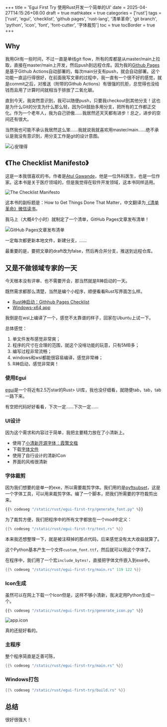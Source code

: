 +++
title = 'Egui First Try 使用Rust开发一个简单的UI'
date = 2025-04-27T14:15:26+08:00
draft = true
mathkatex = true
categories = ['rust']
tags = ['rust', 'egui', 'checklist', 'github pages', 'rust-lang', '清单革命', 'git branch', 'python', 'icon', 'font', 'font-cutter', '字体裁剪']
toc = true
tocBorder = true
+++

## Why

我用Git有一些时间，不过一直是单线git flow，所有的库都是从master/main上拉取，直接在master/main上开发，然后push到远程仓库。因为我的[Github Pages](<https://www.windtunnel.cn>)是基于Github Actions自动部署的，每次main分支有push，就会自动部署。这个功能一直运行得很好，在前面我写文章的过程中，我一直有一个很不好的感觉，就是commit之后，对推送（附带的Github Actions）有很强的抗拒，总觉得也没给钱而且用了计算时间就相当于排放了二氧化碳。

直到今天，我突然意识到，我可以随便push，只要我checkout到其他分支！这也是为什么Git的分支为什么那么轻，因为Git鼓励多用分支，把所有的工作都正交化。作为一个老年人，我为自己骄傲……我居然还天天都有进步！总之，进步的空间还有很大。

当然我也可能不承认我居然这么笨……我就说我就喜欢用master/main……绝不承认是我没有意识到，用分支工作是git的设计意图。

![心安理得](/rust/egui-first-try/logo.png)

## 《The Checklist Manifesto》

这是一本我很喜欢的书，作者是[Atul Gawande](<https://atulgawande.com/book/the-checklist-manifesto/>)，他是一位外科医生，也是一位作家。这本书是关于医疗领域的，但是我觉得在软件开发领域，这本书同样适用。

![The Checklist Manifesto](/rust/egui-first-try/thebook.jpg)

这本书的副标题是：How to Get Things Done That Matter，中文翻译为[《清单革命》微信读书](<https://weread.qq.com/web/bookDetail/250321505e0be425019aa06>)。

我马上（大概4个小时）就制定了一个清单，GitHub Pages文章发布清单！

![GitHub Pages文章发布清单](/rust/egui-first-try/checklist.png)

一定每次都更新本地文件，新建分支，……

最重要的是，要把文章的draft改为false，然后再合并分支，推送到远程仓库。

## 又是不做领域专家的一天

今天根本没有评审、也不需要开会，那当然就是R神启动的一天。

既然需求都那么清楚，当然是编个小程序，顺便看看Rust写界面怎么样。

- [Rust神启动：Githhub Pages Checklist](<https://github.com/qchen-fdii-cardc/hugo-post-checklist>)
- [Windows-x64 app](<https://github.com/qchen-fdii-cardc/hugo-post-checklist/releases/download/windows-11-x64/hugo-post-checklist.exe>)

我倒是在wsl上编译了一个，感觉不太靠谱的样子，回家在Ubuntu上试一下。

总体感觉：

1. 单文件发布感觉非常爽；
2. 程序的尺寸在合理的范围，就这个没啥功能的玩意，只有5MB多；
3. 编写过程非常流畅；
4. windows和wsl都能很容易编译，感觉非常棒；
5. R神启动，感觉非常爽！

### 使用Egui

[egui](<https://github.com/emilk/egui>)是一个将近有2.5万star的Rust> UI库，我也没仔细看，就随便tab，tab，tab一路下来。

有空把代码好好看看，下次一定……下次一定……

### UI设计

因为这个需求和内容过于简单，我把主要精力放在了小清新上。

- 使用了[小清新开源字体：霞鹜文楷](<https://github.com/lxgw/LxgwWenKai>)
- 下载[字体文件](<https://github.com/qchen-fdii-cardc/hugo-post-checklist/raw/refs/heads/main/fonts/%E9%9C%9E%E9%B9%9C%E6%96%87%E6%A5%B7.ttf>)
- 使用了自行设计的清新ICon
- 界面的风格很清新

### 字体裁剪

因为我们想要的是单一的exe，所以需要裁剪字体。我们用的是[pyftsubset](<https://fonttools.readthedocs.io/en/latest/subset/index.html#>)，这是一个字体工具，可以用来裁剪字体。编了一个脚本，把我们所需要的字符裁剪出来。

```python
{{% codeseg "/static/rust/egui-first-try/generate_font.py" %}}
```

为了裁剪方便，我们把程序中的所有文字都放在一个mod中定义：

```rust
{{% codeseg "/static/rust/egui-first-try/text.rs" %}}
```

本来我还想整理一下，就是被注释掉的那点代码，后来感觉没有太大收益就算了。

这个Python基本产生一个文件`custom_font.ttf`，然后就可以用这个字体了。

在程序中，我们用了一个宏`include_bytes!`，直接把字体文件嵌入到exe中。

```rust
{{% codeseg "/static/rust/egui-first-try/main.rs" 119 122 %}}
```

### Icon生成

虽然可以在网上下载一个Icon但是，这样不够小清新，我决定用Python生成一个。

```python
{{% codeseg "/static/rust/egui-first-try/generate_icon.py" %}}
```

![app.icon](/rust/egui-first-try/app.ico)

真的还挺好看的。

### 主程序

整个程序简直是乏善可陈，

```rust
{{% codeseg "/static/rust/egui-first-try/main.rs" %}}
```

### Windows打包

```rust
{{% codeseg "/static/rust/egui-first-try/build.rs" %}}
```

## 总结

很好很强大！
